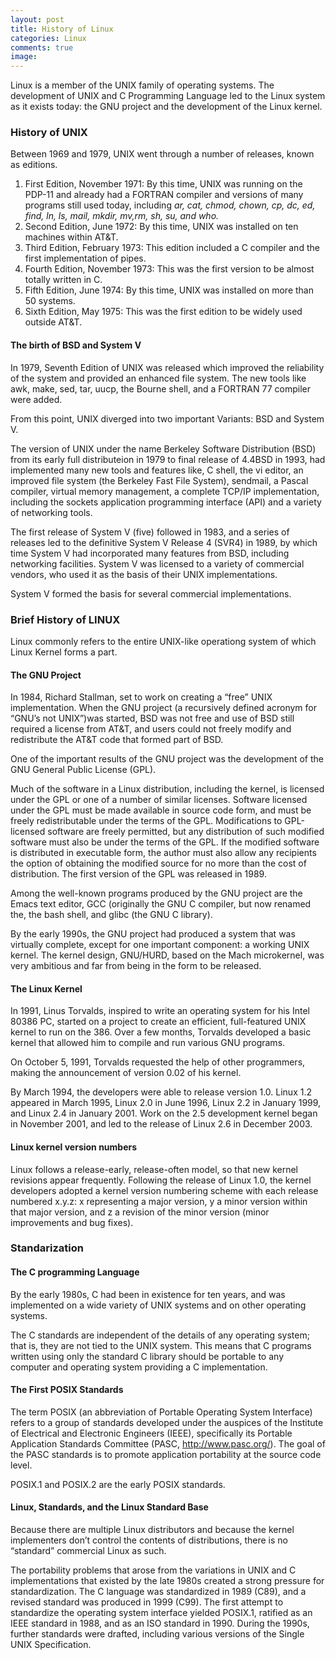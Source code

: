 ```yaml
---
layout: post
title: History of Linux
categories: Linux
comments: true
image: 
---
```


Linux is a member of the UNIX family of operating systems. The development of UNIX and C Programming Language led to the Linux system as it exists today: the GNU project and the development of the Linux
kernel.

 <!--continue-->

### History of UNIX

Between 1969 and 1979, UNIX went through a number of releases, known as editions.  




1. First Edition, November 1971: By this time, UNIX was running on the PDP-11 and already had a FORTRAN compiler and versions of many programs still used today, including  *ar, cat, chmod, chown, cp, dc, ed, find, ln, ls, mail, mkdir, mv,rm, sh, su, and who.*
2. Second Edition, June 1972: By this time, UNIX was installed on ten machines within AT&T.
3. Third Edition, February 1973: This edition included a C compiler and the first implementation of pipes.
4. Fourth Edition, November 1973: This was the first version to be almost totally written in C.
5. Fifth Edition, June 1974: By this time, UNIX was installed on more than 50 systems.
6. Sixth Edition, May 1975: This was the first edition to be widely used outside AT&T.




#### The birth of BSD and System V

In 1979, Seventh Edition of UNIX was released which improved the reliability of the system and provided an enhanced file system. The new tools like awk, make, sed, tar, uucp, the Bourne shell, and a FORTRAN 77 compiler were added.  

From this point, UNIX diverged into two important Variants: BSD and System V.

The version of UNIX under the name Berkeley Software Distribution (BSD) from its early full distributeion in 1979  to final release of 4.4BSD in 1993, had implemented many new tools and features like, C shell, the vi editor, an improved file system (the Berkeley Fast File System), sendmail, a Pascal compiler, virtual memory management, a complete TCP/IP implementation, including the sockets application programming interface (API) and a variety of networking tools.  


The first release of System V (five) followed in 1983, and a series of releases led to the definitive System V Release 4 (SVR4) in 1989, by which time System V had incorporated many features from BSD, including networking facilities. System V was licensed to a variety of commercial vendors, who used it as the basis of their UNIX implementations.  

System V formed the basis for several commercial implementations.



### Brief History of LINUX

Linux commonly refers to the entire UNIX-like operationg system of which Linux Kernel forms a part.


#### The GNU Project

In 1984, Richard Stallman, set to work on creating a “free” UNIX implementation. When the GNU project (a recursively defined acronym for “GNU’s not UNIX”)was started, BSD was not free and use of BSD still required a license from AT&T, and users could not freely modify and redistribute the AT&T code that formed part of BSD.  

One of the important results of the GNU project was the development of the GNU General Public License (GPL).  

Much of the software in a Linux distribution, including the kernel, is licensed under the GPL or one of a number of similar licenses. Software licensed under the GPL must be made available in source code form, and must be freely redistributable under the terms of the GPL. Modifications to GPL-licensed software are freely permitted, but any distribution of such modified software must also be under the terms of the GPL. If the modified software is distributed in executable form, the author must also allow any recipients the option of obtaining the modified source for no more than the cost of distribution. The first version of the GPL was released in 1989.

Among the well-known programs produced by the GNU project are the Emacs text editor, GCC (originally the GNU C compiler, but now renamed the, the bash shell, and glibc (the GNU C library).


By the early 1990s, the GNU project had produced a system that was virtually complete, except for one important component: a working UNIX kernel. The kernel design, GNU/HURD, based on the Mach microkernel, was very ambitious and far from being in the form to be released.


#### The Linux Kernel


In 1991, Linus Torvalds, inspired to write an operating system for his Intel 80386 PC, started on a project to create an efficient, full-featured UNIX kernel to run on the 386. Over a few months, Torvalds developed a basic kernel that allowed him to compile and run various GNU programs.  


On October 5, 1991, Torvalds requested the help of other programmers, making the announcement of version 0.02 of his kernel.  

By March 1994, the developers were able to release version 1.0. Linux 1.2 appeared in March 1995, Linux 2.0 in June 1996, Linux 2.2 in January 1999, and Linux 2.4 in January 2001. Work on the 2.5 development kernel began in November 2001, and led to the release of Linux 2.6 in December 2003.


#### Linux kernel version numbers

Linux follows a release-early, release-often model, so that new kernel revisions appear frequently. Following the release of Linux 1.0, the kernel developers adopted a kernel version numbering scheme with each release numbered x.y.z: x representing a major version, y a minor version within that major version, and z a revision of the minor version (minor improvements and bug fixes).



### Standarization


#### The C programming Language

By the early 1980s, C had been in existence for ten years, and was implemented on
a wide variety of UNIX systems and on other operating systems.  

The C standards are independent of the details of any operating system; that is, they are not tied to the UNIX system. This means that C programs written using only the standard C library should be portable to any computer and operating system providing a C implementation.


#### The First POSIX Standards

The term POSIX (an abbreviation of Portable Operating System Interface) refers to a group of standards developed under the auspices of the Institute of Electrical and Electronic Engineers (IEEE), specifically its Portable Application Standards Committee (PASC, http://www.pasc.org/). The goal of the PASC standards is to promote application portability at the source code level.

POSIX.1 and POSIX.2 are the early POSIX standards.

#### Linux, Standards, and the Linux Standard Base

Because there are multiple Linux distributors and because the kernel implementers don’t control the contents of distributions, there is no “standard” commercial Linux as such.



  
The portability problems that arose from the variations in UNIX and C implementations that existed by the late 1980s created a strong pressure for standardization. The C language was standardized in 1989 (C89), and a revised standard was produced in 1999 (C99). The first attempt to standardize the operating system interface yielded POSIX.1, ratified as an IEEE standard in 1988, and as an ISO standard in 1990. During the 1990s, further standards were drafted, including various versions of the Single UNIX Specification.